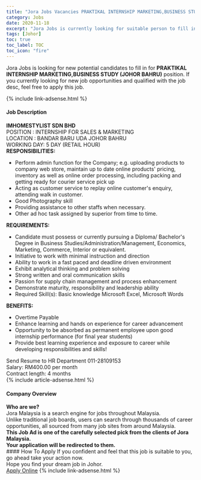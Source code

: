 ```yaml
---
title: "Jora Jobs Vacancies PRAKTIKAL INTERNSHIP MARKETING,BUSINESS STUDY (JOHOR BAHRU)" 
category: Jobs 
date: 2020-11-18 
excerpt: "Jora Jobs is currently looking for suitable person to fill in the PRAKTIKAL INTERNSHIP MARKETING,BUSINESS STUDY (JOHOR BAHRU) which positioned at Johor" 
tags: [Johor] 
toc: true 
toc_label: TOC 
toc_icon: "fire" 
--- 
```


<p>Jora Jobs is looking for new potential candidates to fill in for <b>PRAKTIKAL INTERNSHIP MARKETING,BUSINESS STUDY (JOHOR BAHRU)</b> position. If you currently looking for new job opportunities and qualified with the job desc, feel free to apply this job.
</p>{% include link-adsense.html %} 
<div><div><div><h4>Job Description</h4></div></div><div><div><span><div><div><strong>IMHOMESTYLIST SDN BHD</strong></div><div>POSITION : INTERNSHIP FOR SALES &amp; MARKETING<div>LOCATION : BANDAR BARU UDA JOHOR BAHRU</div><div>WORKING DAY: 5 DAY (RETAIL HOUR)</div><div><strong>RESPONSIBILITIES:</strong></div><ul><li>Perform admin function for the Company; e.g. uploading products to company web store, maintain up to date online products' pricing, inventory as well as online order processing, including packing and getting ready for courier service pick up</li><li>Acting as customer service to replay online customer's enquiry, attending walk in customer.</li><li>Good Photography skill</li><li>Providing assistance to other staffs when necessary.</li><li>Other ad hoc task assigned by superior from time to time.</li></ul><div><strong>REQUIREMENTS:</strong></div><ul><li>Candidate must possess or currently pursuing a Diploma/ Bachelor's Degree in Business Studies/Administration/Management, Economics, Marketing, Commerce, Interior or equivalent.</li><li>Initiative to work with minimal instruction and direction</li><li>Ability to work in a fast paced and deadline driven environment</li><li>Exhibit analytical thinking and problem solving</li><li>Strong written and oral communication skills</li><li>Passion for supply chain management and process enhancement</li><li>Demonstrate maturity, responsibility and leadership ability</li><li>Required Skill(s): Basic knowledge Microsoft Excel, Microsoft Words</li></ul></div><div><strong>BENEFITS:</strong></div><ul><li>Overtime Payable</li><li>Enhance learning and hands on experience for career advancement</li><li>Opportunity to be absorbed as permanent employee upon good internship performance (for final year students)</li><li>Provide best learning experience and exposure to career while developing responsibilities and skills!</li></ul><div>Send Resume to HR Department 011-28109153</div><div>Salary: RM400.00 per month<div>Contract length: 4 months</div></div></div></span></div></div></div> 
{% include article-adsense.html %} 
<div><div><div><h4>Company Overview</h4></div></div><div><div><span><div><div>
<strong>Who are we?</strong></div>
<div>
	Jora Malaysia is a search engine for jobs throughout Malaysia.<br>
	Unlike traditional job boards, users can search through thousands of career opportunities, all sourced from many job sites from around Malaysia.&#160;</div>
<div>
<div>
<strong>This Job Ad is one of the carefully selected pick from the clients of Jora Malaysia.</strong></div>
<div>
<strong>Your application will be redirected to them.</strong></div>
</div></div></span></div></div></div> 
#### How To Apply 
If you confident and feel that this job is suitable to you, go ahead take your action now. <br/> 
Hope you find your dream job in Johor. <br/> 
<a href="https://www.jobstreet.com.my/en/job/praktikal-internship-marketing-business-study-johor-bahru-4425691?jobId=jobstreet-my-job-4425691&sectionRank=15&token=0~3578cd35-1363-4026-bf8c-6608e50f3597&fr=SRP%20View%20In%20New%20Ta" class="btn btn--info" target="_blank" rel="nofollow noopenner">Apply Online</a> 
{% include link-adsense.html %} 